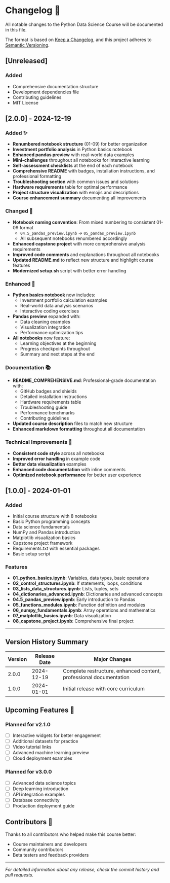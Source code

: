 # Changelog 📝

All notable changes to the Python Data Science Course will be documented in this file.

The format is based on [Keep a Changelog](https://keepachangelog.com/en/1.0.0/),
and this project adheres to [Semantic Versioning](https://semver.org/spec/v2.0.0.html).

## [Unreleased]

### Added
- Comprehensive documentation structure
- Development dependencies file
- Contributing guidelines
- MIT License

## [2.0.0] - 2024-12-19

### Added ✨
- **Renumbered notebook structure** (01-09) for better organization
- **Investment portfolio analysis** in Python basics notebook
- **Enhanced pandas preview** with real-world data examples
- **Mini-challenges** throughout all notebooks for interactive learning
- **Self-assessment checklists** at the end of each notebook
- **Comprehensive README** with badges, installation instructions, and professional formatting
- **Troubleshooting section** with common issues and solutions
- **Hardware requirements** table for optimal performance
- **Project structure visualization** with emojis and descriptions
- **Course enhancement summary** documenting all improvements

### Changed 🔄
- **Notebook naming convention**: From mixed numbering to consistent 01-09 format
  - `04.5_pandas_preview.ipynb` → `05_pandas_preview.ipynb`
  - All subsequent notebooks renumbered accordingly
- **Enhanced capstone project** with more comprehensive analysis requirements
- **Improved code comments** and explanations throughout all notebooks
- **Updated README.md** to reflect new structure and highlight course features
- **Modernized setup.sh** script with better error handling

### Enhanced 🚀
- **Python basics notebook** now includes:
  - Investment portfolio calculation examples
  - Real-world data analysis scenarios
  - Interactive coding exercises
- **Pandas preview** expanded with:
  - Data cleaning examples
  - Visualization integration
  - Performance optimization tips
- **All notebooks** now feature:
  - Learning objectives at the beginning
  - Progress checkpoints throughout
  - Summary and next steps at the end

### Documentation 📚
- **README_COMPREHENSIVE.md**: Professional-grade documentation with:
  - GitHub badges and shields
  - Detailed installation instructions
  - Hardware requirements table
  - Troubleshooting guide
  - Performance benchmarks
  - Contributing guidelines
- **Updated course description** files to match new structure
- **Enhanced markdown formatting** throughout all documentation

### Technical Improvements 🔧
- **Consistent code style** across all notebooks
- **Improved error handling** in example code
- **Better data visualization** examples
- **Enhanced code documentation** with inline comments
- **Optimized notebook performance** for better user experience

## [1.0.0] - 2024-01-01

### Added
- Initial course structure with 8 notebooks
- Basic Python programming concepts
- Data science fundamentals
- NumPy and Pandas introduction
- Matplotlib visualization basics
- Capstone project framework
- Requirements.txt with essential packages
- Basic setup script

### Features
- **01_python_basics.ipynb**: Variables, data types, basic operations
- **02_control_structures.ipynb**: If statements, loops, conditions
- **03_lists_data_structures.ipynb**: Lists, tuples, sets
- **04_dictionaries_advanced.ipynb**: Dictionaries and advanced concepts
- **04.5_pandas_preview.ipynb**: Early introduction to Pandas
- **05_functions_modules.ipynb**: Function definition and modules
- **06_numpy_fundamentals.ipynb**: Array operations and mathematics
- **07_matplotlib_basics.ipynb**: Data visualization
- **08_capstone_project.ipynb**: Comprehensive final project

---

## Version History Summary

| Version | Release Date | Major Changes |
|---------|-------------|---------------|
| 2.0.0   | 2024-12-19  | Complete restructure, enhanced content, professional documentation |
| 1.0.0   | 2024-01-01  | Initial release with core curriculum |

## Upcoming Features 🔮

### Planned for v2.1.0
- [ ] Interactive widgets for better engagement
- [ ] Additional datasets for practice
- [ ] Video tutorial links
- [ ] Advanced machine learning preview
- [ ] Cloud deployment examples

### Planned for v3.0.0
- [ ] Advanced data science topics
- [ ] Deep learning introduction
- [ ] API integration examples
- [ ] Database connectivity
- [ ] Production deployment guide

## Contributors 👥

Thanks to all contributors who helped make this course better:
- Course maintainers and developers
- Community contributors
- Beta testers and feedback providers

---

*For detailed information about any release, check the commit history and pull requests.*
